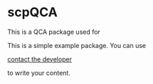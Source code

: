 # scpQCA

This is a QCA package used for 

This is a simple example package. You can use

[contact the developer](fumanqing@outlook.com)

to write your content.
